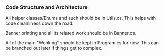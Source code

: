 ﻿### Code Structure and Architecture

All helper classes/Enums and such should be in Utils.cs. This helps with code cleanliness down the road.

Banner printing and all its related work should be in Banner.cs.

All of the main "Wonking" should be kept in Program.cs for now. This can be branched out later if things get to complex.